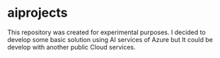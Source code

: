 # aiprojects
This repository was created for experimental purposes. I decided to develop some basic solution using AI services of Azure but It could be develop with another public Cloud services.
